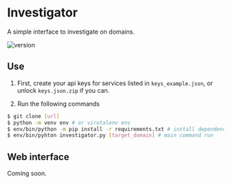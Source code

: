 # Investigator

A simple interface to investigate on domains.

![version](https://img.shields.io/badge/version-1.0.0-green)

## Use

1. First, create your api keys for services listed in `keys_example.json`, or unlock `keys.json.zip` if you can.

2. Run the following commands

```bash
$ git clone [url]
$ python -m venv env # or virutalenv env
$ env/bin/python -m pip install -r requirements.txt # install dependencies
$ env/bin/pyhton investigator.py [target_domain] # main command run
```

## Web interface

Coming soon.


